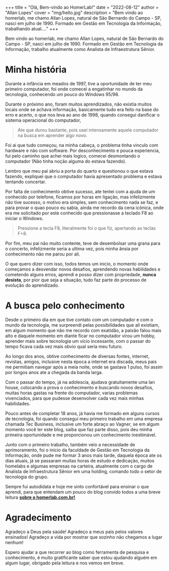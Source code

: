 +++
title = "Olá, Bem-vindo ao HomerLab!"
date = "2022-08-12"
author = "Allan Lopes"
cover = "img/hello.jpg"
description = "Bem vindo ao homerlab, me chamo Allan Lopes, natural de São Bernardo do Campo - SP, nasci em julho de 1990. Formado em Gestão em Tecnologia da Informação, trabalhando atual...."
+++

Bem vindo ao homerlab, me chamo Allan Lopes, natural de São Bernardo do Campo - SP, nasci em julho de 1990. Formado em Gestão em Tecnologia da Informação, trabalho atualmente como Analista de Infraestrutura Sênior.

# Minha história

Durante a infância em meados de 1997, tive a oportunidade de ter meu primeiro computador, foi onde comecei a engatinhar no mundo da tecnologia, conhecendo um pouco do Windows 95/98.

Durante o próximo ano, foram muitos aprendizados, não existia muitos locais onde se achava informação, basicamente tudo era feito na base do erro e acerto, o que nos leva ao ano de 1998, quando consegui danificar o sistema operacional do computador,

> Ate que durou bastante, pois usei intensamente aquele computador na busca em aprender algo novo.

Foi ai que tudo começou, na minha cabeça, o problema tinha vinculo com hardware e não com software. Por desconhecimento e pouca experiencia, fui pelo caminho que achei mais logico, comecei desmontando o computador (Não tinha noção alguma do estava fazendo).

Lembro que meu pai abriu a porta do quarto e questionou o que estava fazendo, expliquei que o computador havia apresentado problema e estava tentando concertar.

Por falta de conhecimento obtive sucesso, ate tentei com a ajuda de um conhecido por telefone, ficamos por horas em ligação, mas infelizmente não tive sucesso, o motivo era simples, sem conhecimento nada se faz, e para provar o quao pouco eu sabia, ainda me recordo da cena icônica, onde era me solicitado por este conhecido que pressionasse a teclado F8 ao iniciar o Windows.

> Pressione a tecla F8, literalmente foi o que fiz, apertando as teclas F+8.

Por fim, meu pai não muito contente, teve de desembolsar uma grana para o concerto, infelizmente seria a ultima vez, pois minha ânsia por conhecimento não me parou por ali.

O que quero dizer com isso, todos temos um inicio, o momento onde começamos a desvendar novos desafios, aprendendo novas habilidades e cometendo alguns erros, aprendi e posso dizer com propriedade, **nunca desista**, por pior que seja a situação, tudo faz parte do processo de evolução do aprendizado.

# A busca pelo conhecimento

Desde o primeiro dia em que tive contato com um computador e com o mundo da tecnologia, me surpreendi pelas possibilidades que ali existiam, em algum momento que não me recordo com exatidão, a paixão falou mais alto e daquele momento em diante ficar no computador virou um hobby, aprender mais sobre tecnologia um vicio incessante, com o passar do tempo ficava cada vez mais obvio qual seria meu futuro.

Ao longo dos anos, obtive conhecimento de diversas fontes, internet, revistas, amigos, inclusive nesta época a internet era discada, meus pais me permitiam navegar após a meia noite, onde se gastava 1 pulso, foi assim por longos anos ate a chegada da banda larga.

Com o passar do tempo, já na adolescia, ajudava gratuitamente uma lan house, colocando a prova o conhecimento e buscando novos desafios, muitas horas gastas na frente do computador, varias problemas vivenciados, para que pudesse desenvolver cada vez mais minhas habilidades.

Pouco antes de completar 18 anos, já havia me formado em alguns cursos de tecnologia, foi quando consegui meu primeiro trabalho em uma empresa chamada Tec Business, inclusive um forte abraço ao Vagner, se em algum momento você ler este blog, saiba que faz parte disso, pois deu minha primeira oportunidade e me proporcionou um conhecimento inestimável.

Junto com o primeiro trabalho, também veio a necessidade de aprimoramento, foi o inicio da faculdade de Gestão em Tecnologia da Informação, onde pude me formar 3 anos mais tarde, daquela época ate os dias atuais, já se passaram muitas horas de estudo e dedicação, muitos homelabs e algumas empresas na carteira, atualmente com o cargo de Analista de Infraestrutura Sênior em uma holding, comando todo o setor de tecnologia do grupo.

Sempre fui autodidata e hoje me sinto confortável para ensinar o que aprendi, para que entendam um pouco do blog convido todos a uma breve leitura [**sobre o homerlab.com.br!**](https://homerlab.com.br/sobre)

# Agradecimento

Agradeço a Deus pela saúde! Agradeço a meus pais pelos valores ensinados! Agradeço a vida por mostrar que sozinho não chegamos a lugar nenhum!

Espero ajudar a que recorrer ao blog como ferramenta de pesquisa e conhecimento, é muito gratificante saber que estou ajudando alguém em algum lugar, obrigado pela leitura e nos vemos em breve.
